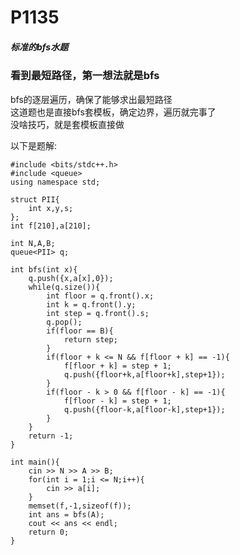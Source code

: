 # P1135
##### 标准的bfs水题

### 看到最短路径，第一想法就是bfs
bfs的逐层遍历，确保了能够求出最短路径<br>
这道题也是直接bfs套模板，确定边界，遍历就完事了<br>
没啥技巧，就是套模板直接做<br>

以下是题解:

    #include <bits/stdc++.h>
    #include <queue>
    using namespace std;

    struct PII{
        int x,y,s;
    };
    int f[210],a[210];

    int N,A,B;
    queue<PII> q;

    int bfs(int x){
        q.push({x,a[x],0});
        while(q.size()){
            int floor = q.front().x;
            int k = q.front().y;
            int step = q.front().s;
            q.pop();
            if(floor == B){
                return step;
            }
            if(floor + k <= N && f[floor + k] == -1){
                f[floor + k] = step + 1;
                q.push({floor+k,a[floor+k],step+1});
            }
            if(floor - k > 0 && f[floor - k] == -1){
                f[floor - k] = step + 1;
                q.push({floor-k,a[floor-k],step+1});
            }
        }
        return -1;
    }

    int main(){
        cin >> N >> A >> B;
        for(int i = 1;i <= N;i++){
            cin >> a[i];
        }
        memset(f,-1,sizeof(f));
        int ans = bfs(A);
        cout << ans << endl;
        return 0;
    }